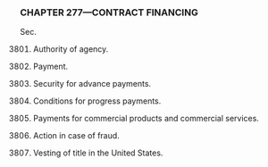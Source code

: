 ### **CHAPTER 277—CONTRACT FINANCING** ###

Sec.

3801. Authority of agency.

3802. Payment.

3803. Security for advance payments.

3804. Conditions for progress payments.

3805. Payments for commercial products and commercial services.

3806. Action in case of fraud.

3807. Vesting of title in the United States.